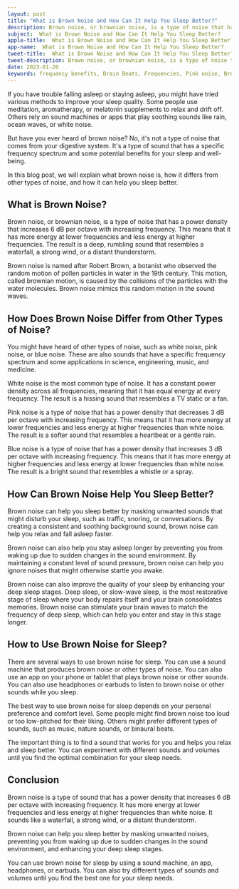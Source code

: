 ```yaml
---
layout: post
title: "What is Brown Noise and How Can It Help You Sleep Better?"
description: Brown noise, or brownian noise, is a type of noise that has a power density that increases 6 dB per octave with increasing frequency. This means that it has more energy at lower frequencies and less energy at higher frequencies. The result is a deep, rumbling sound that resembles a waterfall, a strong wind, or a distant thunderstorm.
subject:  What is Brown Noise and How Can It Help You Sleep Better?
apple-title:  What is Brown Noise and How Can It Help You Sleep Better?
app-name:  What is Brown Noise and How Can It Help You Sleep Better?
tweet-title:  What is Brown Noise and How Can It Help You Sleep Better?
tweet-description: Brown noise, or brownian noise, is a type of noise that has a power density that increases 6 dB per octave with increasing frequency. This means that it has more energy at lower frequencies and less energy at higher frequencies. The result is a deep, rumbling sound that resembles a waterfall, a strong wind, or a distant thunderstorm.
date: 2023-01-20
keywords: frequency benefits, Brain Beats, Frequencies, Pink noise, Brown Noise, Blue Noise, White Noise, Brain wave entrainment, sound therapy, Colors of noise, Brown Noise Benefits
---
```


If you have trouble falling asleep or staying asleep, you might have tried various methods to improve your sleep quality. Some people use meditation, aromatherapy, or melatonin supplements to relax and drift off. Others rely on sound machines or apps that play soothing sounds like rain, ocean waves, or white noise.

But have you ever heard of brown noise? No, it's not a type of noise that comes from your digestive system. It's a type of sound that has a specific frequency spectrum and some potential benefits for your sleep and well-being.

In this blog post, we will explain what brown noise is, how it differs from other types of noise, and how it can help you sleep better.

## What is Brown Noise?

Brown noise, or brownian noise, is a type of noise that has a power density that increases 6 dB per octave with increasing frequency. This means that it has more energy at lower frequencies and less energy at higher frequencies. The result is a deep, rumbling sound that resembles a waterfall, a strong wind, or a distant thunderstorm.

Brown noise is named after Robert Brown, a botanist who observed the random motion of pollen particles in water in the 19th century. This motion, called brownian motion, is caused by the collisions of the particles with the water molecules. Brown noise mimics this random motion in the sound waves.

## How Does Brown Noise Differ from Other Types of Noise?

You might have heard of other types of noise, such as white noise, pink noise, or blue noise. These are also sounds that have a specific frequency spectrum and some applications in science, engineering, music, and medicine.

White noise is the most common type of noise. It has a constant power density across all frequencies, meaning that it has equal energy at every frequency. The result is a hissing sound that resembles a TV static or a fan.

Pink noise is a type of noise that has a power density that decreases 3 dB per octave with increasing frequency. This means that it has more energy at lower frequencies and less energy at higher frequencies than white noise. The result is a softer sound that resembles a heartbeat or a gentle rain.

Blue noise is a type of noise that has a power density that increases 3 dB per octave with increasing frequency. This means that it has more energy at higher frequencies and less energy at lower frequencies than white noise. The result is a bright sound that resembles a whistle or a spray.

## How Can Brown Noise Help You Sleep Better?

Brown noise can help you sleep better by masking unwanted sounds that might disturb your sleep, such as traffic, snoring, or conversations. By creating a consistent and soothing background sound, brown noise can help you relax and fall asleep faster.

Brown noise can also help you stay asleep longer by preventing you from waking up due to sudden changes in the sound environment. By maintaining a constant level of sound pressure, brown noise can help you ignore noises that might otherwise startle you awake.

Brown noise can also improve the quality of your sleep by enhancing your deep sleep stages. Deep sleep, or slow-wave sleep, is the most restorative stage of sleep where your body repairs itself and your brain consolidates memories. Brown noise can stimulate your brain waves to match the frequency of deep sleep, which can help you enter and stay in this stage longer.

## How to Use Brown Noise for Sleep?

There are several ways to use brown noise for sleep. You can use a sound machine that produces brown noise or other types of noise. You can also use an app on your phone or tablet that plays brown noise or other sounds. You can also use headphones or earbuds to listen to brown noise or other sounds while you sleep.

The best way to use brown noise for sleep depends on your personal preference and comfort level. Some people might find brown noise too loud or too low-pitched for their liking. Others might prefer different types of sounds, such as music, nature sounds, or binaural beats.

The important thing is to find a sound that works for you and helps you relax and sleep better. You can experiment with different sounds and volumes until you find the optimal combination for your sleep needs.

## Conclusion

Brown noise is a type of sound that has a power density that increases 6 dB per octave with increasing frequency. It has more energy at lower frequencies and less energy at higher frequencies than white noise. It sounds like a waterfall, a strong wind, or a distant thunderstorm.

Brown noise can help you sleep better by masking unwanted noises, preventing you from waking up due to sudden changes in the sound environment, and enhancing your deep sleep stages.

You can use brown noise for sleep by using a sound machine, an app, headphones, or earbuds. You can also try different types of sounds and volumes until you find the best one for your sleep needs.